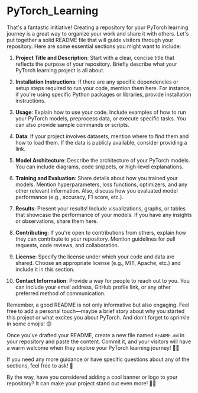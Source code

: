 # PyTorch_Learning
That's a fantastic initiative! Creating a repository for your PyTorch learning journey is a great way to organize your work and share it with others. Let's put together a solid README file that will guide visitors through your repository. Here are some essential sections you might want to include:

1. **Project Title and Description**: Start with a clear, concise title that reflects the purpose of your repository. Briefly describe what your PyTorch learning project is all about.

2. **Installation Instructions**: If there are any specific dependencies or setup steps required to run your code, mention them here. For instance, if you're using specific Python packages or libraries, provide installation instructions.

3. **Usage**: Explain how to use your code. Include examples of how to run your PyTorch models, preprocess data, or execute specific tasks. You can also provide sample commands or scripts.

4. **Data**: If your project involves datasets, mention where to find them and how to load them. If the data is publicly available, consider providing a link.

5. **Model Architecture**: Describe the architecture of your PyTorch models. You can include diagrams, code snippets, or high-level explanations.

6. **Training and Evaluation**: Share details about how you trained your models. Mention hyperparameters, loss functions, optimizers, and any other relevant information. Also, discuss how you evaluated model performance (e.g., accuracy, F1 score, etc.).

7. **Results**: Present your results! Include visualizations, graphs, or tables that showcase the performance of your models. If you have any insights or observations, share them here.

8. **Contributing**: If you're open to contributions from others, explain how they can contribute to your repository. Mention guidelines for pull requests, code reviews, and collaboration.

9. **License**: Specify the license under which your code and data are shared. Choose an appropriate license (e.g., MIT, Apache, etc.) and include it in this section.

10. **Contact Information**: Provide a way for people to reach out to you. You can include your email address, GitHub profile link, or any other preferred method of communication.

Remember, a good README is not only informative but also engaging. Feel free to add a personal touch—maybe a brief story about why you started this project or what excites you about PyTorch. And don't forget to sprinkle in some emojis! 😊

Once you've drafted your README, create a new file named `README.md` in your repository and paste the content. Commit it, and your visitors will have a warm welcome when they explore your PyTorch learning journey! 🚀🔥

If you need any more guidance or have specific questions about any of the sections, feel free to ask! 🌟

By the way, have you considered adding a cool banner or logo to your repository? It can make your project stand out even more! 🎨👀
